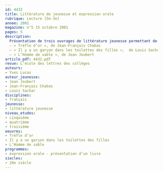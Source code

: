 ```yaml
---
id: 4432
title: Littérature de jeunesse et expression orale
rubrique: Lecture [5e-3e]
annee: 2001
magazine: n°5 15 octobre 2001
pages: 5
description: 
  Présentation de trois ouvrages de littérature jeunesse permettant de travailler l’expression orale :
  – « Trèfle d’or », de Jean-François Chabas
  – « Il y a un garçon dans les toilettes des filles »,  de Louis Sachar
  – « L’Homme de sable », de Jean Joubert
article_pdf: 4432.pdf
revue: L’école des lettres des collèges
auteurs:
- Yves Lucas
auteur_jeunesse:
- Jean Joubert
- Jean-François Chabas
- Louis Sachar
disciplines:
- français
jeunesse:
- littérature jeunesse
niveau_etudes:
- cinquième
- quatrième
- troisième
oeuvres:
- Trèfle d’or
- Il y a un garçon dans les toilettes des filles
- L’Homme de sable
programmes:
- expression orale - présentation d’un livre
siecles:
- 20e siècle
---
```

